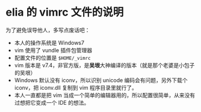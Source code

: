 # elia 的 vimrc 文件的说明

 为了避免误导他人，多写点废话吧：
* 本人的操作系统是 Windows7
* vim 使用了 vundle 插件包管理器
* 配置文件的位置是 `$HOME/_vimrc`
* vim 版本是 v7.4，非官方版，是**吴垠**大神编译的版本（就是那个老婆是小包子的吴垠）
* Windows 默认没有 iconv，所以识别 unicode 编码会有问题，另外下载个 iconv，把 iconv.dll 复制到 vim 程序目录里就行了。
* 本人一直都是把 vim 当成一个简单的编辑器用的，所以配置很简单，从来没有过想把它变成一个 IDE 的想法。
